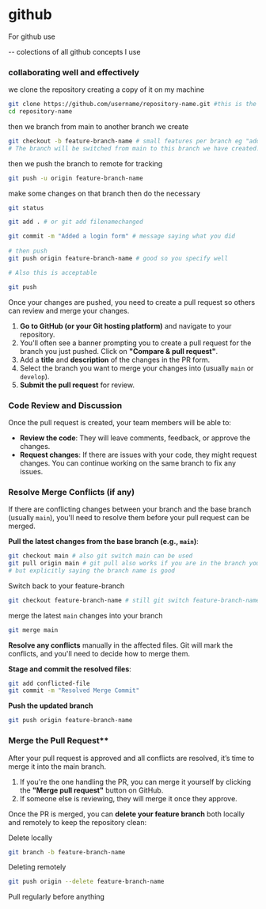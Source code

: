 # github
For github use

-- colections of all github concepts I use
### collaborating well and effectively
we clone the repository creating a copy of it on my machine
```bash
git clone https://github.com/username/repository-name.git #this is the link to remote
cd repository-name
```
then we branch from main to another branch we create
```bash
git checkout -b feature-branch-name # small features per branch eg "add-login-page"
# The branch will be switched from main to this branch we have created.

```
then we push the branch to remote for tracking
```bash
git push -u origin feature-branch-name

```

make some changes on that branch then do the necessary
```bash
git status

git add . # or git add filenamechanged

git commit -m "Added a login form" # message saying what you did
 
# then push
git push origin feature-branch-name # good so you specify well

# Also this is acceptable

git push

```
Once your changes are pushed, you need to create a pull request so others can review and merge your changes.


1. **Go to GitHub (or your Git hosting platform)** and navigate to your repository.
2. You'll often see a banner prompting you to create a pull request for the branch you just pushed. Click on **"Compare & pull request"**.
3. Add a **title** and **description** of the changes in the PR form.
4. Select the branch you want to merge your changes into (usually `main` or `develop`).
5. **Submit the pull request** for review.

### **Code Review and Discussion**

Once the pull request is created, your team members will be able to:

- **Review the code**: They will leave comments, feedback, or approve the changes.
- **Request changes**: If there are issues with your code, they might request changes. You can continue working on the same branch to fix any issues.

### **Resolve Merge Conflicts (if any)**

If there are conflicting changes between your branch and the base branch (usually `main`), you'll need to resolve them before your pull request can be merged.

**Pull the latest changes from the base branch (e.g., `main`)**:

```bash
git checkout main # also git switch main can be used
git pull origin main # git pull also works if you are in the branch you want to pull to
# but explicitly saying the branch name is good
```

Switch back to your feature-branch
```bash
git checkout feature-branch-name # still git switch feature-branch-name
```

merge the latest `main` changes into your branch
```bash
git merge main
```
**Resolve any conflicts** manually in the affected files. Git will mark the conflicts, and you'll need to decide how to merge them.

**Stage and commit the resolved files**:
```bash
git add conflicted-file
git commit -m "Resolved Merge Commit"
```
**Push the updated branch**
```bash
git push origin feature-branch-name
```
### Merge the Pull Request**

After your pull request is approved and all conflicts are resolved, it’s time to merge it into the main branch.

1. If you're the one handling the PR, you can merge it yourself by clicking the **"Merge pull request"** button on GitHub.
2. If someone else is reviewing, they will merge it once they approve.

Once the PR is merged, you can **delete your feature branch** both locally and remotely to keep the repository clean:

Delete locally

```bash
git branch -b feature-branch-name
```
Deleting remotely
```bash
git push origin --delete feature-branch-name
```
Pull regularly before anything